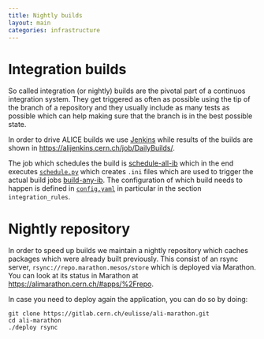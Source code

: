 ```yaml
---
title: Nightly builds
layout: main
categories: infrastructure
---
```


# Integration builds

So called integration (or nightly) builds are the pivotal part of a continuos
integration system. They get triggered as often as possible using the tip of
the branch of a repository and they usually include as many tests as possible which
can help making sure that the branch is in the best possible state.

In order to drive ALICE builds we use [Jenkins](https://jenkins-ci.org) while
results of the builds are shown in <https://alijenkins.cern.ch/job/DailyBuilds/>.

The job which schedules the build is
[schedule-all-ib](https://alijenkins.cern.ch/job/schedule-all-ib/)
which in the end executes [`schedule.py`](https://github.com/alisw/ali-bot/blob/master/schedule.py)
which creates `.ini` files which are used to trigger the actual build jobs
[build-any-ib](https://alijenkins.cern.ch/job/build-any-ib).
The configuration of which build needs to happen is defined in
[`config.yaml`](https://github.com/alisw/ali-bot/blob/master/config.yaml) in
particular in the section `integration_rules`.

# Nightly repository

In order to speed up builds we maintain a nightly repository which caches
packages which were already built previously. This consist of an rsync server,
`rsync://repo.marathon.mesos/store` which is deployed via Marathon. You can look
at its status in Marathon at <https://alimarathon.cern.ch/#apps/%2Frepo>.

In case you need to deploy again the application, you can do so by doing:

    git clone https://gitlab.cern.ch/eulisse/ali-marathon.git
    cd ali-marathon 
    ./deploy rsync
